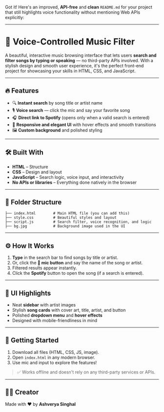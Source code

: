 Got it! Here's an improved, **API-free** and **clean** `README.md` for your project that still highlights voice functionality without mentioning Web APIs explicitly:

---

# 🎵 Voice-Controlled Music Filter

A beautiful, interactive music browsing interface that lets users **search and filter songs by typing or speaking** — no third-party APIs involved. With a stylish design and smooth user experience, it's the perfect front-end project for showcasing your skills in HTML, CSS, and JavaScript.

---

## 🔥 Features

* 🔍 **Instant search** by song title or artist name
* 🎙️ **Voice search** — click the mic and say your favorite song
* 🎧 **Direct link to Spotify** (opens only when a valid search is entered)
* 🌈 **Responsive and elegant UI** with hover effects and smooth transitions
* 🖼️ **Custom background** and polished styling

---

## 🛠️ Built With

* **HTML** – Structure
* **CSS** – Design and layout
* **JavaScript** – Search logic, voice input, and interactivity
* **No APIs or libraries** – Everything done natively in the browser

---

## 📁 Folder Structure

```
├── index.html        # Main HTML file (you can add this)
├── style.css         # Beautiful styles and layout
├── script.js         # Search filter, voice recognition, and logic
├── bg.jpg            # Background image used in the UI
```

---

## ⚙️ How It Works

1. **Type** in the search bar to find songs by title or artist.
2. Or, click the **🎤 mic button** and say the name of the song or artist.
3. Filtered results appear instantly.
4. Click the **Spotify** button to open the song (if a search is entered).

---

## 🎨 UI Highlights

* Neat **sidebar** with artist images
* Stylish **song cards** with cover art, title, artist, and button
* Polished **dropdown menu** and **hover effects**
* Designed with mobile-friendliness in mind

---

## 🚀 Getting Started

1. Download all files (HTML, CSS, JS, image).
2. Open `index.html` in any modern browser.
3. Use mic and input to explore the features!

> ✅ Works offline and doesn't rely on any third-party services or APIs.

---

## 🙋‍♂️ Creator

Made with ❤️ by **Ashverya Singhal**


